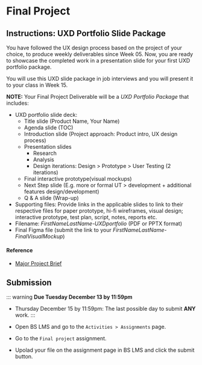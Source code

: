 # Final Project 

## Instructions: UXD Portfolio Slide Package

You have followed the UX design process based on the project of your choice, to produce weekly deliverables since Week 05. Now, you are ready to showcase the completed work in a presentation slide for your first UXD portfolio package. 

You will use this UXD slide package in job interviews and you will present it to your class in Week 15.

**NOTE:** Your Final Project Deliverable will be a *UXD Portfolio Package* that includes: 

- UXD portfolio slide deck:
    - Title slide (Product Name, Your Name) 
    - Agenda slide (TOC)
    - Introduction slide (Project approach: Product intro, UX design process)
    - Presentation slides
        - Research
        - Analysis
        - Design iterations: Design > Prototype > User Testing (2 iterations)
    - Final interactive prototype(visual mockups)
    - Next Step slide (E.g. more or formal UT > development + additional features design/development)
    - Q & A slide (Wrap-up)
- Supporting files: Provide links in the applicable slides to link to their respective files for paper prototype, hi-fi wireframes, visual design; interactive prototype, test plan, script, notes, reports etc.
- Filename: *FirstNameLastName-UXDportfolio* (PDF or PPTX format)
- Final Figma file (submit the link to your *FirstNameLastName-FinalVisualMockup*)


#### Reference
-  [Major Project Brief](https://mad9034.github.io/f2022/assignments/project-brief.html)


## Submission

::: warning
**Due Tuesday December 13 by 11:59pm**
- Thursday December 15 by 11:59pm: The last possible day to submit **ANY** work.
:::

- Open BS LMS and go to the `Activities > Assignments` page.
- Go to the `Final project` assignment.
- Upolad your file on the assignment page in BS LMS and click the submit button. 
